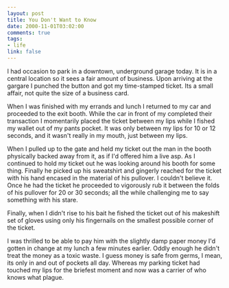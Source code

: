 ```yaml
--- 
layout: post
title: You Don't Want to Know
date: 2000-11-01T03:02:00
comments: true
tags:
- life
link: false
---
```

I had occasion to park in a downtown, underground garage today. It is in a central location so it sees          a fair amount of business. Upon arriving at the gargare I punched the button and got my time-stamped ticket.          Its a small affair, not quite the size of a business card.

When I was finished with my errands and lunch I returned to my car and proceeded to the exit booth. While          the car in front of my completed their transaction I momentarily placed the ticket between my lips while I          fished my wallet out of my pants pocket. It was only between my lips for 10 or 12 seconds, and it wasn't          really in my mouth, just between my lips.

When I pulled up to the gate and held my ticket out the man in the booth physically backed away from it,          as if I'd offered him a live asp. As I continued to hold my ticket out he was looking around his booth for          some thing. Finally he picked up his sweatshirt and gingerly reached for the ticket with his hand encased in          the material of his pullover. I couldn't believe it. Once he had the ticket he proceeded to vigorously rub it          between the folds of his pullover for 20 or 30 seconds; all the while challenging me to say something with his stare.

Finally, when I didn't rise to his bait he fished the ticket out of his makeshift set of gloves using only          his fingernails on the smallest possible corner of the ticket.

I was thrilled to be able to pay him with the slightly damp paper money I'd gotten in change at my lunch          a few minutes earlier. Oddly enough he didn't treat the money as a toxic waste. I guess money is safe          from germs, I mean, its only in and out of pockets all day. Whereas my parking ticket had touched my          lips for the briefest moment and now was a carrier of who knows what plague.







